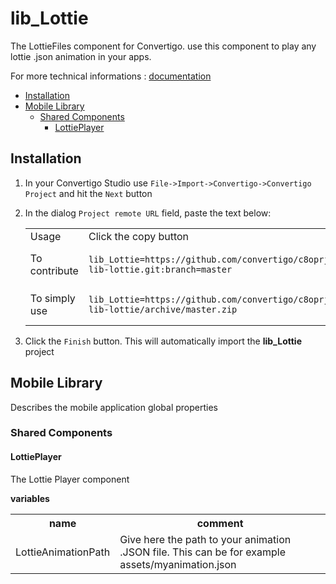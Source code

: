 


# lib_Lottie

The LottieFiles component for Convertigo.  use this component to play any lottie .json animation in your apps.


For more technical informations : [documentation](./project.md)

- [Installation](#installation)
- [Mobile Library](#mobile-library)
    - [Shared Components](#shared-components)
        - [LottiePlayer](#lottieplayer)


## Installation

1. In your Convertigo Studio use `File->Import->Convertigo->Convertigo Project` and hit the `Next` button
2. In the dialog `Project remote URL` field, paste the text below:
   <table>
     <tr><td>Usage</td><td>Click the copy button</td></tr>
     <tr><td>To contribute</td><td>

     ```
     lib_Lottie=https://github.com/convertigo/c8oprj-lib-lottie.git:branch=master
     ```
     </td></tr>
     <tr><td>To simply use</td><td>

     ```
     lib_Lottie=https://github.com/convertigo/c8oprj-lib-lottie/archive/master.zip
     ```
     </td></tr>
    </table>
3. Click the `Finish` button. This will automatically import the __lib_Lottie__ project


## Mobile Library

Describes the mobile application global properties

### Shared Components

#### LottiePlayer

The Lottie Player component

**variables**

<table
<tr>
<th>name</th><th>comment</th>
</tr>
<tr>
<td>LottieAnimationPath</td><td>Give here the path to your animation .JSON file. This can be for example assets/myanimation.json</td>
</tr>
</table>


